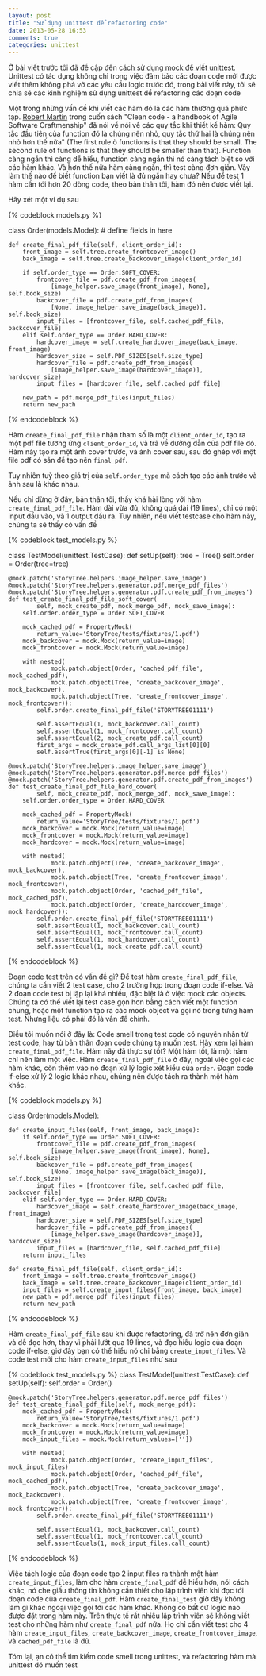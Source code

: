 ```yaml
---
layout: post
title: "Sử dụng unittest để refactoring code"
date: 2013-05-28 16:53
comments: true
categories: unittest
---
```


Ở bài viết trước tôi đã đề cập đến [cách sử dụng mock để viết unittest](http://ktmt.github.io/blog/2013/05/09/mock-with-unittest-in-python/). Unittest có tác dụng không chỉ trong việc đảm bảo các đoạn code mới được viết thêm không phá vỡ các yêu cầu logic trước đó, trong bài viết này, tôi sẽ chia sẽ các kinh nghiệm sử dụng unittest để refactoring các đoạn code

Một trong những vấn đề khi viết các hàm đó là các hàm thường quá phức tạp. [Robert Martin](http://en.wikipedia.org/wiki/Robert_Cecil_Martin) trong cuốn sách "Clean code - a handbook of Agile Software Craftmenship" đã nói về nói về các quy tắc khi thiết kế hàm: Quy tắc đầu tiên của function đó là chúng nên nhỏ, quy tắc thứ hai là chúng nên nhỏ hơn thế nữa" (The first rule ò functions is that they should be small. The second rule of functions is that they should be smaller than that). Function càng ngắn thì càng dễ hiểu, function càng ngắn thì nó càng tách biệt so với các hàm khác. Và hơn thế nữa hàm càng ngắn, thì test càng đơn giản. Vậy làm thế nào để biết function bạn viết là đủ ngắn hay chưa? Nếu để test 1 hàm cần tới hơn 20 dòng code, theo bản thân tôi, hàm đó nên được viết lại.

Hãy xét một ví dụ sau

{% codeblock models.py %}

class Order(models.Model):
    # define fields in here


    def create_final_pdf_file(self, client_order_id):
        front_image = self.tree.create_frontcover_image()
        back_image = self.tree.create_backcover_image(client_order_id)

        if self.order_type == Order.SOFT_COVER:
            frontcover_file = pdf.create_pdf_from_images(
                [image_helper.save_image(front_image), None], self.book_size)
            backcover_file = pdf.create_pdf_from_images(
                [None, image_helper.save_image(back_image)], self.book_size)
            input_files = [frontcover_file, self.cached_pdf_file, backcover_file]
        elif self.order_type == Order.HARD_COVER:
            hardcover_image = self.create_hardcover_image(back_image, front_image)
            hardcover_size = self.PDF_SIZES[self.size_type]
            hardcover_file = pdf.create_pdf_from_images(
                [image_helper.save_image(hardcover_image)], hardcover_size)
            input_files = [hardcover_file, self.cached_pdf_file]

        new_path = pdf.merge_pdf_files(input_files)
        return new_path

{% endcodeblock %}

Hàm `create_final_pdf_file` nhận tham số là một `client_order_id`, tạo ra một pdf file tương ứng `client_order_id`, và trả về đường dẫn của pdf file đó. Hàm này tạo ra một ảnh cover trước, và ảnh cover sau, sau đó ghép với một file pdf có sẵn để tạo nên `final_pdf`.

Tuy nhiên tuỳ theo giá trị của `self.order_type` mà cách tạo các ảnh trước và ảnh sau là khác nhau.

Nếu chỉ dừng ở đây, bản thân tôi, thấy khá hài lòng với hàm  `create_final_pdf_file`. Hàm dài vừa đủ, không quá dài (19 lines), chỉ có một input đầu vào, và 1 output đầu ra. Tuy nhiên, nếu viết testcase cho hàm này, chúng ta sẽ thấy có vấn đề

{% codeblock test_models.py %}

class TestModel(unittest.TestCase):
    def setUp(self):
        tree = Tree()
        self.order = Order(tree=tree)

    @mock.patch('StoryTree.helpers.image_helper.save_image')
    @mock.patch('StoryTree.helpers.generator.pdf.merge_pdf_files')
    @mock.patch('StoryTree.helpers.generator.pdf.create_pdf_from_images')
    def test_create_final_pdf_file_soft_cover(
            self, mock_create_pdf, mock_merge_pdf, mock_save_image):
        self.order.order_type = Order.SOFT_COVER

        mock_cached_pdf = PropertyMock(
            return_value='StoryTree/tests/fixtures/1.pdf')
        mock_backcover = mock.Mock(return_value=image)
        mock_frontcover = mock.Mock(return_value=image)

        with nested(
                mock.patch.object(Order, 'cached_pdf_file', mock_cached_pdf),
                mock.patch.object(Tree, 'create_backcover_image', mock_backcover),
                mock.patch.object(Tree, 'create_frontcover_image', mock_frontcover)):
            self.order.create_final_pdf_file('STORYTREE01111')

            self.assertEqual(1, mock_backcover.call_count)
            self.assertEqual(1, mock_frontcover.call_count)
            self.assertEqual(2, mock_create_pdf.call_count)
            first_args = mock_create_pdf.call_args_list[0][0]
            self.assertTrue(first_args[0][-1] is None)

    @mock.patch('StoryTree.helpers.image_helper.save_image')
    @mock.patch('StoryTree.helpers.generator.pdf.merge_pdf_files')
    @mock.patch('StoryTree.helpers.generator.pdf.create_pdf_from_images')
    def test_create_final_pdf_file_hard_cover(
            self, mock_create_pdf, mock_merge_pdf, mock_save_image):
        self.order.order_type = Order.HARD_COVER

        mock_cached_pdf = PropertyMock(
            return_value='StoryTree/tests/fixtures/1.pdf')
        mock_backcover = mock.Mock(return_value=image)
        mock_frontcover = mock.Mock(return_value=image)
        mock_hardcover = mock.Mock(return_value=image)

        with nested(
                mock.patch.object(Tree, 'create_backcover_image', mock_backcover),
                mock.patch.object(Tree, 'create_frontcover_image', mock_frontcover),
                mock.patch.object(Order, 'cached_pdf_file', mock_cached_pdf),
                mock.patch.object(Order, 'create_hardcover_image', mock_hardcover)):
            self.order.create_final_pdf_file('STORYTREE01111')
            self.assertEqual(1, mock_backcover.call_count)
            self.assertEqual(1, mock_frontcover.call_count)
            self.assertEqual(1, mock_hardcover.call_count)
            self.assertEqual(1, mock_create_pdf.call_count)
{% endcodeblock %}

Đoạn code test trên có vấn đề gì? Để test hàm `create_final_pdf_file`, chúng ta cần viết 2 test case, cho 2 trường hợp trong đoạn code if-else. Và 2 đoạn code test bị lặp lại khá nhiều, đặc biệt là ở việc mock các objects. Chúng ta có thể viết lại test case gọn hơn bằng cách viết một function chung, hoặc một function tạo ra các mock object và gọi nó trong từng hàm test. Nhưng liệu có phải đó là vấn đề chính.

Điều tôi muốn nói ở đây là: Code smell trong test code có nguyên nhân từ test code, hay từ bản thân đoạn code chúng ta muốn test. Hãy xem lại hàm `create_final_pdf_file`. Hàm nãy đã thực sự tốt? Một hàm tốt, là một hàm chỉ nên làm một việc. Hàm `create_final_pdf_file` ở đây, ngoài việc gọi các hàm khác, còn thêm vào nó đoạn xử lý logic xét kiểu của `order`. Đoạn code if-else xử lý 2 logic khác nhau, chúng nên được tách ra thành một hàm khác.

{% codeblock models.py %}

class Order(models.Model):

    def create_input_files(self, front_image, back_image):
        if self.order_type == Order.SOFT_COVER:
            frontcover_file = pdf.create_pdf_from_images(
                [image_helper.save_image(front_image), None], self.book_size)
            backcover_file = pdf.create_pdf_from_images(
                [None, image_helper.save_image(back_image)], self.book_size)
            input_files = [frontcover_file, self.cached_pdf_file, backcover_file]
        elif self.order_type == Order.HARD_COVER:
            hardcover_image = self.create_hardcover_image(back_image, front_image)
            hardcover_size = self.PDF_SIZES[self.size_type]
            hardcover_file = pdf.create_pdf_from_images(
                [image_helper.save_image(hardcover_image)], hardcover_size)
            input_files = [hardcover_file, self.cached_pdf_file]
        return input_files

    def create_final_pdf_file(self, client_order_id):
        front_image = self.tree.create_frontcover_image()
        back_image = self.tree.create_backcover_image(client_order_id)
        input_files = self.create_input_files(front_image, back_image)
        new_path = pdf.merge_pdf_files(input_files)
        return new_path

{% endcodeblock %}

Hàm `create_final_pdf_file` sau khi được refactoring, đã trở nên đơn giản và dễ đọc hơn, thay vì phải lướt qua 19 lines, và đọc hiểu logic của đoạn code if-else, giờ đây bạn có thể hiểu nó chỉ bằng `create_input_files`. Và code test mới cho hàm `create_input_files` như sau

{% codeblock test_models.py %}
class TestModel(unittest.TestCase):
    def setUp(self):
        self.order = Order()

    @mock.patch('StoryTree.helpers.generator.pdf.merge_pdf_files')
    def test_create_final_pdf_file(self, mock_merge_pdf):
        mock_cached_pdf = PropertyMock(
            return_value='StoryTree/tests/fixtures/1.pdf')
        mock_backcover = mock.Mock(return_value=image)
        mock_frontcover = mock.Mock(return_value=image)
        mock_input_files = mock.Mock(return_values=[''])

        with nested(
                mock.patch.object(Order, 'create_input_files', mock_input_files)
                mock.patch.object(Order, 'cached_pdf_file', mock_cached_pdf),
                mock.patch.object(Tree, 'create_backcover_image', mock_backcover),
                mock.patch.object(Tree, 'create_frontcover_image', mock_frontcover)):
            self.order.create_final_pdf_file('STORYTREE01111')

            self.assertEqual(1, mock_backcover.call_count)
            self.assertEqual(1, mock_frontcover.call_count)
            self.assertEquals(1, mock_input_files.call_count)

{% endcodeblock %}

Việc tách logic của đoạn code tạo 2 input files ra thành một hàm `create_input_files`, làm cho hàm `create_final_pdf` dễ hiểu hơn, nói cách khác, nó che giấu thông tin không cần thiết cho lập trình viên khi đọc tới đoạn code của `create_final_pdf`.
Hàm `create_final_test` giờ đây không làm gì khác ngoại việc gọi tới các hàm khác.
Không có bất cứ logic nào được đặt trong hàm này. Trên thực tế rất nhiều lập trình viên sẽ không viết test cho những hàm như `create_final_pdf` nữa. Họ chỉ cần viết test cho 4 hàm `create_input_files`, `create_backcover_image`, `create_frontcover_image`, và `cached_pdf_file` là đủ.

Tóm lại, ạn có thể tìm kiếm code smell trong unittest, và refactoring hàm mà unittest đó muốn test

